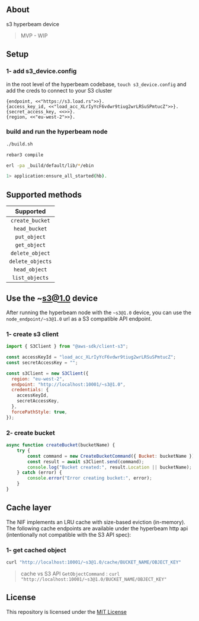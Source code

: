 ## About
s3 hyperbeam device

> MVP - WIP

## Setup

### 1- add s3_device.config

in the root level of the hyperbeam codebase, `touch s3_device.config` and add the creds to connect to your S3 cluster

```config
{endpoint, <<"https://s3.load.rs">>}.
{access_key_id, <<"load_acc_XLrIyYcF6vdwr9tiug2wrLRSuSPmtucZ">>}.
{secret_access_key, <<>>}.
{region, <<"eu-west-2">>}.
```

### build and run the hyperbeam node 

```bash
./build.sh

rebar3 compile

erl -pa _build/default/lib/*/ebin 

1> application:ensure_all_started(hb).
```
## Supported methods

| Supported  | 
| :-------------: |
| `create_bucket`| 
|`head_bucket`|
| `put_object`| 
| `get_object`|
|`delete_object`|
|`delete_objects`|
|`head_object`|
|`list_objects`|


## Use the ~s3@1.0 device

After running the hyperbeam node with the `~s3@1.0` device, you can use the `node_endpoint/~s3@1.0` url as a S3 compatible API endpoint.

### 1- create s3 client

```js
import { S3Client } from "@aws-sdk/client-s3";

const accessKeyId = "load_acc_XLrIyYcF6vdwr9tiug2wrLRSuSPmtucZ";
const secretAccessKey = "";

const s3Client = new S3Client({
  region: "eu-west-2",
  endpoint: "http://localhost:10001/~s3@1.0",
  credentials: {
    accessKeyId,
    secretAccessKey,
  },
  forcePathStyle: true,
});
```

### 2- create bucket

```js
async function createBucket(bucketName) {
    try {
        const command = new CreateBucketCommand({ Bucket: bucketName });
        const result = await s3Client.send(command);
        console.log("Bucket created:", result.Location || bucketName);
    } catch (error) {
        console.error("Error creating bucket:", error);
    }
}
```

## Cache layer
The NIF implements an LRU cache with size-based eviction (in-memory). The following cache endpoints are available under the hyperbeam http api (intentionally not compatible with the S3 API spec):

### 1- get cached object

```bash
curl "http://localhost:10001/~s3@1.0/cache/BUCKET_NAME/OBJECT_KEY"
```

> cache vs S3 API `GetObjectCommand` : `curl "http://localhost:10001/~s3@1.0/BUCKET_NAME/OBJECT_KEY"`

## License
This repository is licensed under the [MIT License](./LICENSE)
